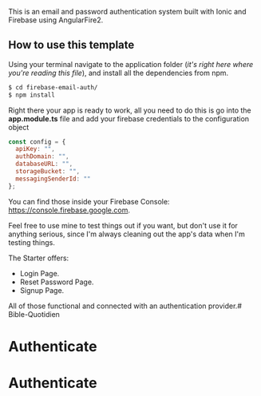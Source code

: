 This is an email and password authentication system built with Ionic and Firebase using AngularFire2.

## How to use this template

Using your terminal navigate to the application folder (_it's right here where you're reading this file_), and install all the dependencies from npm.

```bash
$ cd firebase-email-auth/
$ npm install
```

Right there your app is ready to work, all you need to do this is go into the **app.module.ts** file and add your firebase credentials to the configuration object

```js
const config = {
  apiKey: "",
  authDomain: "",
  databaseURL: "",
  storageBucket: "",
  messagingSenderId: ""
};
```

You can find those inside your Firebase Console: https://console.firebase.google.com.

Feel free to use mine to test things out if you want, but don't use it for anything serious, since I'm always cleaning out the app's data when I'm testing things.

The Starter offers:

* Login Page.
* Reset Password Page.
* Signup Page.

All of those functional and connected with an authentication provider.# Bible-Quotidien
# Authenticate
# Authenticate
